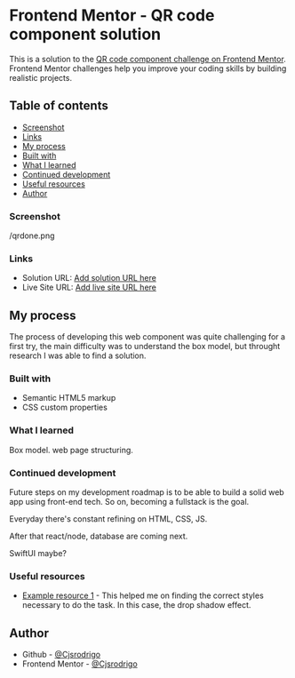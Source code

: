 # Frontend Mentor - QR code component solution

This is a solution to the [QR code component challenge on Frontend Mentor](https://www.frontendmentor.io/challenges/qr-code-component-iux_sIO_H). Frontend Mentor challenges help you improve your coding skills by building realistic projects.

## Table of contents


  - [Screenshot](#screenshot)
  - [Links](#links)
  - [My process](#my-process)
  - [Built with](#built-with)
  - [What I learned](#what-i-learned)
  - [Continued development](#continued-development)
  - [Useful resources](#useful-resources)
  - [Author](#author)

### Screenshot
/qrdone.png

### Links

- Solution URL: [Add solution URL here](https://your-solution-url.com)
- Live Site URL: [Add live site URL here](https://your-live-site-url.com)

## My process

The process of developing this web component was quite challenging for a first try, the main difficulty was to understand the box model, but throught research I was able to find a solution.

### Built with

- Semantic HTML5 markup
- CSS custom properties

### What I learned

Box model.
web page structuring.


### Continued development

Future steps on my development roadmap is to be able to build a solid web app using front-end tech.
So on, becoming a fullstack is the goal.

Everyday there's constant refining on HTML, CSS, JS. 

After that react/node, database are coming next.

SwiftUI maybe?

### Useful resources

- [Example resource 1](https://developer.mozilla.org/en-US/docs/Web/CSS/filter-function/drop-shadow) - This helped me on finding the correct styles necessary to do the task. In this case, the drop shadow effect.


## Author

- Github - [@Cjsrodrigo](https://github.com/Cjsrodrigo)
- Frontend Mentor - [@Cjsrodrigo](https://www.frontendmentor.io/profile/Cjsrodrigo)


